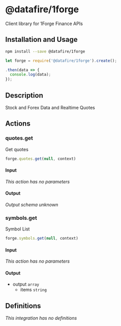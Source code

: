 # @datafire/1forge

Client library for 1Forge Finance APIs

## Installation and Usage
```bash
npm install --save @datafire/1forge
```
```js
let forge = require('@datafire/1forge').create();

.then(data => {
  console.log(data);
});
```

## Description

Stock and Forex Data and Realtime Quotes

## Actions

### quotes.get
Get quotes


```js
forge.quotes.get(null, context)
```

#### Input
*This action has no parameters*

#### Output
*Output schema unknown*

### symbols.get
Symbol List


```js
forge.symbols.get(null, context)
```

#### Input
*This action has no parameters*

#### Output
* output `array`
  * items `string`



## Definitions

*This integration has no definitions*
